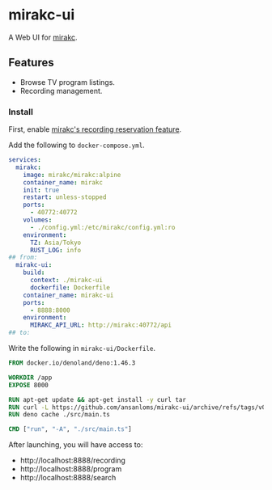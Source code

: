 # mirakc-ui

A Web UI for [mirakc](https://github.com/mirakc/mirakc).

## Features

- Browse TV program listings.
- Recording management.

### Install

First, enable
[mirakc's recording reservation feature](https://mirakc.github.io/dekiru-mirakc/latest/config/recording.html).

Add the following to `docker-compose.yml`.

```yml:docker-compose.yml
services:
  mirakc:
    image: mirakc/mirakc:alpine
    container_name: mirakc
    init: true
    restart: unless-stopped
    ports:
      - 40772:40772
    volumes:
      - ./config.yml:/etc/mirakc/config.yml:ro
    environment:
      TZ: Asia/Tokyo
      RUST_LOG: info
## from:
  mirakc-ui:
    build:
      context: ./mirakc-ui
      dockerfile: Dockerfile
    container_name: mirakc-ui
    ports:
      - 8888:8000
    environment:
      MIRAKC_API_URL: http://mirakc:40772/api
## to:
```

Write the following in `mirakc-ui/Dockerfile`.

```Dockerfile
FROM docker.io/denoland/deno:1.46.3

WORKDIR /app
EXPOSE 8000

RUN apt-get update && apt-get install -y curl tar
RUN curl -L https://github.com/ansanloms/mirakc-ui/archive/refs/tags/v0.5.6.tar.gz | tar -xz --strip-components 1
RUN deno cache ./src/main.ts

CMD ["run", "-A", "./src/main.ts"]
```

After launching, you will have access to:

- http://localhost:8888/recording
- http://localhost:8888/program
- http://localhost:8888/search
